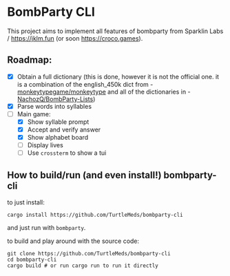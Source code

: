 # BombParty CLI
This project aims to implement all features of bombparty from Sparklin Labs / https://jklm.fun (or soon https://croco.games).

## Roadmap:
- [x] Obtain a full dictionary (this is done, however it is not the official one. it is a combination of the english_450k dict from - [monkeytypegame/monkeytype](https://github.com/monkeytypegame/monkeytype) and all of the dictionaries in - [NachozQ/BombParty-Lists](https://github.com/NachozQ/BombParty-Lists))
- [x] Parse words into syllables
- [ ] Main game:
  - [x] Show syllable prompt
  - [x] Accept and verify answer
  - [x] Show alphabet board
  - [ ] Display lives
  - [ ] Use `crossterm` to show a tui

## How to build/run (and even install!) bombparty-cli

to just install:
```console
cargo install https://github.com/TurtleMeds/bombparty-cli
```
and just run with `bombparty`.

to build and play around with the source code:
```console
git clone https://github.com/TurtleMeds/bombparty-cli
cd bombparty-cli
cargo build # or run cargo run to run it directly
```

